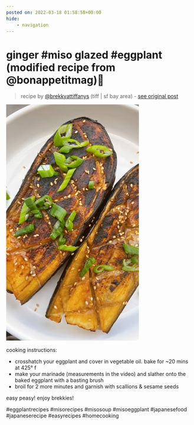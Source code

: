 ```yaml
---
posted on: 2022-03-18 01:58:58+00:00
hide:
    - navigation
---
```


# ginger #miso glazed #eggplant (modified recipe from @bonappetitmag)🍆  

> recipe by [@brekkyattiffanys](https://www.instagram.com/brekkyattiffanys/) 
(tiff | sf bay area) - [see original post](https://instagram.com/p/CbOkHB8DOLV)

![](../img/brekkyattiffanys_18-03-2022_0103.png)

   
cooking instructions:  
- crosshatch your eggplant and cover in vegetable oil. bake for ~20 mins at 425° f  
- make your marinade (measurements in the video) and slather onto the baked eggplant with a basting brush  
- broil for 2 more minutes and garnish with scallions & sesame seeds  
   
easy peasy! enjoy brekkies!  
   
\#eggplantrecipes \#misorecipes \#misosoup \#misoeggplant \#japanesefood \#japaneserecipe \#easyrecipes \#homecooking   